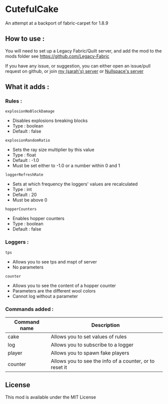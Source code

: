 # CutefulCake
An attempt at a backport of fabric-carpet for 1.8.9

## How to use :
You will need to set up a Legacy Fabric/Quilt server, and add the mod to the mods folder
see https://github.com/Legacy-Fabric

If you have any issue, or suggestion, you can either open an issue/pull request on github, or join [my (sarah's) server](https://discord.gg/FCQrwXy) or [Nullspace's server](https://discord.gg/VS4dM2B)

## What it adds :

### Rules :
`explosionNoBlockDamage`
* Disables explosions breaking blocks
* Type : boolean
* Default : false

`explosionRandomRatio`
* Sets the ray size multiplier by this value
* Type : float
* Default : -1.0
* Must be set either to -1.0 or a number within 0 and 1

`loggerRefreshRate`
* Sets at which frequency the loggers' values are recalculated
* Type : int
* Default : 20
* Must be above 0

`hopperCounters`
* Enables hopper counters
* Type : boolean
* Default : false

### Loggers :
`tps`
* Allows you to see tps and mspt of server
* No parameters

`counter`
* Allows you to see the content of a hopper counter
* Parameters are the different wool colors
* Cannot log without a parameter

### Commands added :

| Command name | Description                                             |
| ------------ | ------------------------------------------------------- |
| cake         | Allows you to set values of rules                       |
| log          | Allows you to subscribe to a logger                     |
| player       | Allows you to spawn fake players                        |
| counter      | Allows you to see the info of a counter, or to reset it |

## License

This mod is available under the MIT License
